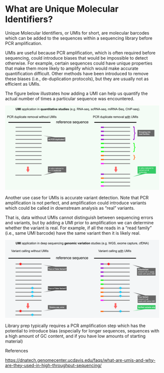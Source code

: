 # What are Unique Molecular Identifiers? 

Unique Molecular Identifiers, or UMIs for short, are molecular barcodes which can be added to the sequences within a sequencing library before PCR amplification. 

UMIs are useful because PCR amplification, which is often required before sequencing, could introduce biases that would be impossible to detect otherwise. For example, certain sequences could have unique properties that make them more likely to amplify which would make accurate quantification difficult. Other methods have been introduced to remove these biases (i.e., de-duplication protocols), but they are usually not as efficient as UMIs. 

The figure below illustrates how adding a UMI can help us quantify the actual number of times a particular sequence was encountered.


![Image1](img/image1.png)


Another use case for UMIs is accurate variant detection. Note that PCR amplification is not perfect, and amplification could introduce variants which could be called in downstream analysis as “real” variants. 

That is, data without UMIs cannot distinguish between sequencing errors and variants, but by adding a UMI prior to amplification we can determine whether the variant is real. For example, if all the reads in a “read family” (i.e., same UMI barcode) have the same variant then it is likely real. 


![Image2](img/image2.png)


Library prep typically requires a PCR amplification step which has the potential to introduce bias (especially for longer sequences, sequences with a high amount of GC content, and if you have low amounts of starting material)




References

https://dnatech.genomecenter.ucdavis.edu/faqs/what-are-umis-and-why-are-they-used-in-high-throughput-sequencing/


